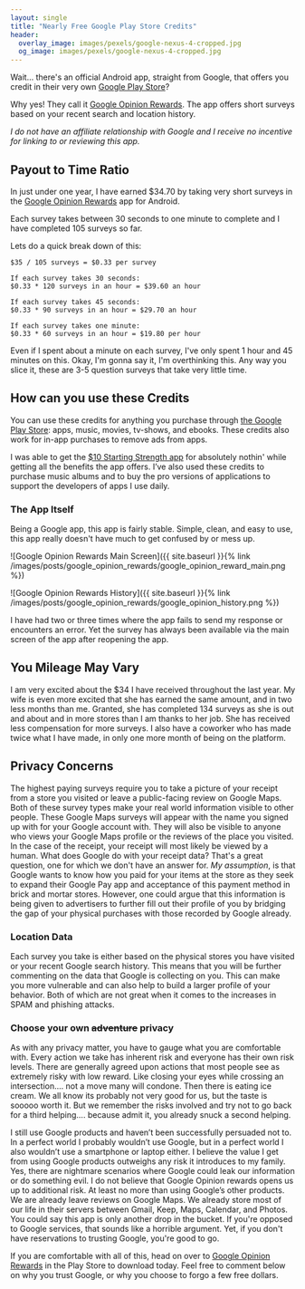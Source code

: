 ```yaml
---
layout: single
title: "Nearly Free Google Play Store Credits"
header:
  overlay_image: images/pexels/google-nexus-4-cropped.jpg
  og_image: images/pexels/google-nexus-4-cropped.jpg
---
```


Wait... there's an official Android app, straight from Google, that offers you credit in their very own [Google Play Store](https://play.google.com/store)?

Why yes! They call it [Google Opinion Rewards](https://play.google.com/store/apps/details?id=com.google.android.apps.paidtasks). The app offers short surveys based on your recent search and location history.

_I do not have an affiliate relationship with Google and I receive no incentive for linking to or reviewing this app._

## Payout to Time Ratio

In just under one year, I have earned $34.70 by taking very short surveys in the [Google Opinion Rewards](https://play.google.com/store/apps/details?id=com.google.android.apps.paidtasks) app for Android.

Each survey takes between 30 seconds to one minute to complete and I have completed 105 surveys so far.

Lets do a quick break down of this:

```
$35 / 105 surveys = $0.33 per survey

If each survey takes 30 seconds:
$0.33 * 120 surveys in an hour = $39.60 an hour

If each survey takes 45 seconds:
$0.33 * 90 surveys in an hour = $29.70 an hour

If each survey takes one minute:
$0.33 * 60 surveys in an hour = $19.80 per hour
```

Even if I spent about a minute on each survey, I've only spent 1 hour and 45 minutes on this. Okay, I'm gonna say it, I'm overthinking this. Any way you slice it, these are 3-5 question surveys that take very little time.

## How can you use these Credits

You can use these credits for anything you purchase through [the Google Play Store](https://play.google.com/store): apps, music, movies, tv-shows, and ebooks. These credits also work for in-app purchases to remove ads from apps.

I was able to get the [$10 Starting Strength app](https://play.google.com/store/apps/details?id=com.shabu.startingstrength&hl=en_US) for absolutely nothin' while getting all the benefits the app offers. I’ve also used these credits to purchase music albums and to buy the pro versions of applications to support the developers of apps I use daily.

### The App Itself

Being a Google app, this app is fairly stable. Simple, clean, and easy to use, this app really doesn't have much to get confused by or mess up.

![Google Opinion Rewards Main Screen]({{ site.baseurl }}{% link /images/posts/google_opinion_rewards/google_opinion_reward_main.png %})



![Google Opinion Rewards History]({{ site.baseurl }}{% link /images/posts/google_opinion_rewards/google_opinion_history.png %})

I have had two or three times where the app fails to send my response or encounters an error. Yet the survey has always been available via the main screen of the app after reopening the app.

## You Mileage May Vary

I am very excited about the $34 I have received throughout the last year. My wife is even more excited that she has earned the same amount, and in two less months than me. Granted, she has completed 134 surveys as she is out and about and in more stores than I am thanks to her job. She has received less compensation for more surveys. I also have a coworker who has made twice what I have made, in only one more month of being on the platform.

## Privacy Concerns

The highest paying surveys require you to take a picture of your receipt from a store you visited or leave a public-facing review on Google Maps. Both of these survey types make your real world information visible to other people. These Google Maps surveys will appear with the name you signed up with for your Google account with. They will also be visible to anyone who views your Google Maps profile or the reviews of the place you visited. In the case of the receipt, your receipt will most likely be viewed by a human. What does Google do with your receipt data? That's a great question, one for which we don't have an answer for. _My assumption_, is that Google wants to know how you paid for your items at the store as they seek to expand their Google Pay app and acceptance of this payment method in brick and mortar stores. However, one could argue that this information is being given to advertisers to further fill out their profile of you by bridging the gap of your physical purchases with those recorded by Google already.

### Location Data

Each survey you take is either based on the physical stores you have visited or your recent Google search history. This means that you will be further commenting on the data that Google is collecting on you. This can make you more vulnerable and can also help to build a larger profile of your behavior. Both of which are not great when it comes to the increases in SPAM and phishing attacks.

### Choose your own ~~adventure~~ privacy

As with any privacy matter, you have to gauge what you are comfortable with. Every action we take has inherent risk and everyone has their own risk levels. There are generally agreed upon actions that most people see as extremely risky with low reward. Like closing your eyes while crossing an intersection…. not a move many will condone. Then there is eating ice cream. We all know its probably not very good for us, but the taste is sooooo worth it. But we remember the risks involved and try not to go back for a third helping…. because admit it, you already snuck a second helping.

I still use Google products and haven’t been successfully persuaded not to. In a perfect world I probably wouldn’t use Google, but in a perfect world I also wouldn’t use a smartphone or laptop either. I believe the value I get from using Google products outweighs any risk it introduces to my family. Yes, there are nightmare scenarios where Google could leak our information or do something evil. I do not believe that Google Opinion rewards opens us up to additional risk. At least no more than using Google’s other products. We are already leave reviews on Google Maps. We already store most of our life in their servers between Gmail, Keep, Maps, Calendar, and Photos. You could say this app is only another drop in the bucket. If you're opposed to Google services, that sounds like a horrible argument. Yet, if you don't have reservations to trusting Google, you're good to go.

If you are comfortable with all of this, head on over to [Google Opinion Rewards](https://play.google.com/store/apps/details?id=com.google.android.apps.paidtasks) in the Play Store to download today. Feel free to comment below on why you trust Google, or why you choose to forgo a few free dollars.
